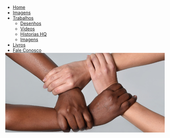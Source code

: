 <!DOCTYPE HTML>
<html lang="pt-br">
<head>
  <meta charset="UTF-8">
  <meta name="HandheldFriendly" content="true" />
  <meta name="viewport" content="width=device-width, height=device-height, user-scalable=no" />
  <link rel="stylesheet" type="text/css"  href="css/style.css" />
    <title>Conscientizando</title>
	<style>
*{margin: 0; padding: 0;}

body{
font-family: arial, helvetica, sans-serif;
font-size: 17px;
background-color: #bdbdbd;
}

.menu{
list-style:none;
border:1px solid #585858;
float: right;
}

.menu li{
position: relative;
float: left;
border-right: 1px solid #0B173B: 12 21/10/2021;
}

.menu li a{color:#333; text-decoration:none; padding:5px 10px; display:block;}

.menu li a:hover{
background:#008080;
color:#fff;
-moz-box-shadow:0 3px 10px 0 #CCC;
-webkit-box-shadow:0 3px 10px 0 #ccc;
text-shadow:0px 0px 5px #00fff0;
border-radius: 30px;
}

.menu li  ul{
position:absolute;
top:25px;
left:0;
background-color:#fff;
display:none;
}

.menu li:hover ul, .menu li.over ul{display:block;}

.menu li ul li{
border:1px solid #fff;
display:block;
width:150px;
font-size: 17px;
border-radius: 30px;
margin: 0.5%;
}

.menu{
border-radius: 30px;
background-color: #dcdcdc;
margin: 0.5%;
}

.menu li ul li{
border-radius: 30px;
background-color: #bdbdbd;
border-right: 1px solid #0B173B: 12 21/10/2021;
border: 1px;
}

.body{
background-color: #000080;
}
</style>
</head>
<body background-color: #191970>
<nav>
  <ul class="menu">
	<li><a href="#" <button onclick="window.location.href = 'index.html'"</button>Home</a></li>
		<li><a href="#">Imagens</a></li>
			  <li><a href="#">Trabalhos</a>
			<ul>
                          <li><a href="#" <button onclick="window.location.href = 'desenhos.html'"</button>Desenhos</a></li>
                          <li><a href="#" <button onclick="window.location.href = 'videos.html'"</button>Videos</a></li>
                          <li><a href="#" <button onclick="window.location.href = 'hq.html'"</button>Historias HQ</a></li>
                          <li><a href="#" <button onclick="window.location.href = 'img.html'"</button>Imagens</a></li>
				   </ul>
		<li><a href="#" <button onclick="window.location.href = 'livros.html'"</button>Livros</a></li>
		<li><a href="#" <button onclick="window.location.href = 'faleconosco.html'"</button>Fale Conosco</a></li>
</ul>
</nav>
<img src="midia/preconceito.jpg">
</body>
</html>
